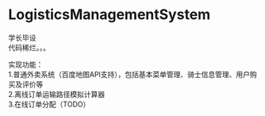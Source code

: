 # LogisticsManagementSystem
学长毕设  
代码稀烂。。。  

实现功能：  
1.普通外卖系统（百度地图API支持），包括基本菜单管理、骑士信息管理、用户购买及评价等  
2.离线订单运输路径模拟计算器  
3.在线订单分配（TODO）  
